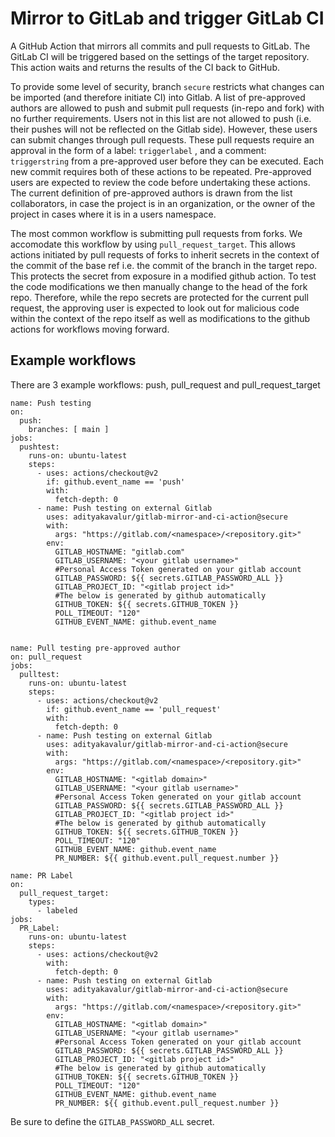# Mirror to GitLab and trigger GitLab CI

A GitHub Action that mirrors all commits and pull requests to GitLab. The GitLab CI will be triggered based on the settings of the target repository. This action waits and returns the results of the CI back to GitHub. 

To provide some level of security, branch `secure` restricts what changes can be imported (and therefore initiate CI) into Gitlab. A list of pre-approved authors are allowed to push and submit pull requests (in-repo and fork) with no further requirements. Users not in this list are not allowed to push (i.e. their pushes will not be reflected on the Gitlab side). However, these users can submit changes through pull requests. These pull requests require an approval in the form of a label: `triggerlabel` , and a comment: `triggerstring` from a pre-approved user before they can be executed. Each new commit requires both of these actions to be repeated. Pre-approved users are expected to review the code before undertaking these actions. The current definition of pre-approved authors is drawn from the list collaborators, in case the project is in an organization, or the owner of the project in cases where it is in a users namespace.

The most common workflow is submitting pull requests from forks. We accomodate this workflow by using `pull_request_target`. This allows actions initiated by pull requests of forks to inherit secrets in the context of the commit of the base ref i.e. the commit of the branch in the target repo. This protects the secret from exposure in a modified github action. To test the code modifications we then manually change to the head of the fork repo. Therefore, while the repo secrets are protected for the current pull request, the approving user is expected to look out for malicious code within the context of the repo itself as well as modifications to the github actions for workflows moving forward.

## Example workflows

There are 3 example workflows: push, pull_request and pull_request_target

```workflow
name: Push testing
on: 
  push:
    branches: [ main ]
jobs:
  pushtest:
    runs-on: ubuntu-latest
    steps:
      - uses: actions/checkout@v2
        if: github.event_name == 'push'
        with:
          fetch-depth: 0
      - name: Push testing on external Gitlab
        uses: adityakavalur/gitlab-mirror-and-ci-action@secure
        with:
          args: "https://gitlab.com/<namespace>/<repository.git>"
        env:
          GITLAB_HOSTNAME: "gitlab.com"
          GITLAB_USERNAME: "<your gitlab username>"
          #Personal Access Token generated on your gitlab account
          GITLAB_PASSWORD: ${{ secrets.GITLAB_PASSWORD_ALL }}
          GITLAB_PROJECT_ID: "<gitlab project id>"
          #The below is generated by github automatically
          GITHUB_TOKEN: ${{ secrets.GITHUB_TOKEN }}
          POLL_TIMEOUT: "120"
          GITHUB_EVENT_NAME: github.event_name
          
          
name: Pull testing pre-approved author
on: pull_request
jobs:
  pulltest:
    runs-on: ubuntu-latest
    steps:
      - uses: actions/checkout@v2
        if: github.event_name == 'pull_request'
        with:
          fetch-depth: 0
      - name: Push testing on external Gitlab
        uses: adityakavalur/gitlab-mirror-and-ci-action@secure
        with:
          args: "https://gitlab.com/<namespace>/<repository.git>"
        env:
          GITLAB_HOSTNAME: "<gitlab domain>"
          GITLAB_USERNAME: "<your gitlab username>"
          #Personal Access Token generated on your gitlab account
          GITLAB_PASSWORD: ${{ secrets.GITLAB_PASSWORD_ALL }}
          GITLAB_PROJECT_ID: "<gitlab project id>"
          #The below is generated by github automatically
          GITHUB_TOKEN: ${{ secrets.GITHUB_TOKEN }}
          POLL_TIMEOUT: "120"
          GITHUB_EVENT_NAME: github.event_name
          PR_NUMBER: ${{ github.event.pull_request.number }}  
          
name: PR Label
on: 
  pull_request_target:
    types:
      - labeled
jobs:
  PR_Label:
    runs-on: ubuntu-latest
    steps:
      - uses: actions/checkout@v2
        with:
          fetch-depth: 0
      - name: Push testing on external Gitlab
        uses: adityakavalur/gitlab-mirror-and-ci-action@secure
        with:
          args: "https://gitlab.com/<namespace>/<repository.git>"
        env:
          GITLAB_HOSTNAME: "<gitlab domain>"
          GITLAB_USERNAME: "<your gitlab username>"
          #Personal Access Token generated on your gitlab account
          GITLAB_PASSWORD: ${{ secrets.GITLAB_PASSWORD_ALL }}
          GITLAB_PROJECT_ID: "<gitlab project id>"
          #The below is generated by github automatically
          GITHUB_TOKEN: ${{ secrets.GITHUB_TOKEN }}
          POLL_TIMEOUT: "120"
          GITHUB_EVENT_NAME: github.event_name
          PR_NUMBER: ${{ github.event.pull_request.number }}            
```

Be sure to define the `GITLAB_PASSWORD_ALL` secret.
